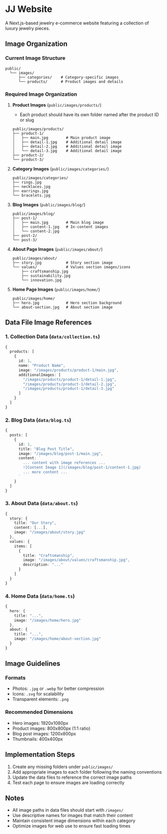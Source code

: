 # JJ Website

A Next.js-based jewelry e-commerce website featuring a collection of luxury jewelry pieces.

## Image Organization

### Current Image Structure
```
public/
  └── images/
      ├── categories/    # Category-specific images
      └── products/      # Product images and details
```

### Required Image Organization

1. **Product Images** (`public/images/products/`)
   - Each product should have its own folder named after the product ID or slug
   ```
   public/images/products/
   ├── product-1/
   │   ├── main.jpg        # Main product image
   │   ├── detail-1.jpg    # Additional detail image
   │   ├── detail-2.jpg    # Additional detail image
   │   └── detail-3.jpg    # Additional detail image
   ├── product-2/
   └── product-3/
   ```

2. **Category Images** (`public/images/categories/`)
   ```
   public/images/categories/
   ├── rings.jpg
   ├── necklaces.jpg
   ├── earrings.jpg
   └── bracelets.jpg
   ```

3. **Blog Images** (`public/images/blog/`)
   ```
   public/images/blog/
   ├── post-1/
   │   ├── main.jpg        # Main blog image
   │   ├── content-1.jpg   # In-content images
   │   └── content-2.jpg
   ├── post-2/
   └── post-3/
   ```

4. **About Page Images** (`public/images/about/`)
   ```
   public/images/about/
   ├── story.jpg           # Story section image
   └── values/             # Values section images/icons
       ├── craftsmanship.jpg
       ├── sustainability.jpg
       └── innovation.jpg
   ```

5. **Home Page Images** (`public/images/home/`)
   ```
   public/images/home/
   ├── hero.jpg            # Hero section background
   └── about-section.jpg   # About section image
   ```

## Data File Image References

### 1. Collection Data (`data/collection.ts`)
```typescript
{
  products: [
    {
      id: 1,
      name: "Product Name",
      image: "/images/products/product-1/main.jpg",
      additionalImages: [
        "/images/products/product-1/detail-1.jpg",
        "/images/products/product-1/detail-2.jpg",
        "/images/products/product-1/detail-3.jpg"
      ]
    }
  ]
}
```

### 2. Blog Data (`data/blog.ts`)
```typescript
{
  posts: [
    {
      id: 1,
      title: "Blog Post Title",
      image: "/images/blog/post-1/main.jpg",
      content: `
        ... content with image references ...
        ![Content Image 1](/images/blog/post-1/content-1.jpg)
        ... more content ...
      `
    }
  ]
}
```

### 3. About Data (`data/about.ts`)
```typescript
{
  story: {
    title: "Our Story",
    content: [...],
    image: "/images/about/story.jpg"
  },
  values: {
    items: [
      {
        title: "Craftsmanship",
        image: "/images/about/values/craftsmanship.jpg",
        description: "..."
      }
    ]
  }
}
```

### 4. Home Data (`data/home.ts`)
```typescript
{
  hero: {
    title: "...",
    image: "/images/home/hero.jpg"
  },
  about: {
    title: "...",
    image: "/images/home/about-section.jpg"
  }
}
```

## Image Guidelines

### Formats
- Photos: `.jpg` or `.webp` for better compression
- Icons: `.svg` for scalability
- Transparent elements: `.png`

### Recommended Dimensions
- Hero images: 1920x1080px
- Product images: 800x800px (1:1 ratio)
- Blog post images: 1200x800px
- Thumbnails: 400x400px

## Implementation Steps
1. Create any missing folders under `public/images/`
2. Add appropriate images to each folder following the naming conventions
3. Update the data files to reference the correct image paths
4. Test each page to ensure images are loading correctly

## Notes
- All image paths in data files should start with `/images/`
- Use descriptive names for images that match their content
- Maintain consistent image dimensions within each category
- Optimize images for web use to ensure fast loading times 
